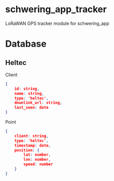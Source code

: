 # schwering_app_tracker
LoRaWAN GPS tracker module for schwering_app

# Database
## Heltec
Client
```json
{
    id: string,
    name: string,
    type: 'heltec',
    downlink_url: string,
    last_seen: date
}
```

Point
```json
{
    client: string,
    type: 'heltec',
    timestamp: date,
    position: {
        lat: number,
        lon: number,
        speed: number
    }
}
```
